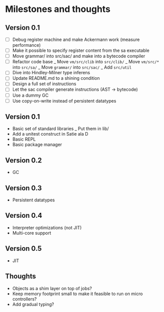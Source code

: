 # Milestones and thoughts

## Version 0.1

* [ ] Debug register machine and make Ackermann work (measure performance)
* [ ] Make it possible to specify register content from the sa executable
* [ ] Move grammar/ into src/sac/ and make into a bytecode compiler
* [ ] Refactor code base
  _ Move `vm/src/clib` into `src/clib/`
  _ Move `vm/src/*` into `src/sa/`
  _ Move `grammar/` into `src/sac/`
  _ Add `src/util`
* [ ] Dive into Hindley-Milner type inferens
* [ ] Update README.md to a shining condition
* [ ] Design a full set of instructions
* [ ] Let the sac compiler generate instructions (AST -> bytecode)
* [ ] Use a dummy GC
* [ ] Use copy-on-write instead of persistent datatypes

## Version 0.1

* Basic set of standard libraries
  _ Put them in lib/
* Add a unitest construct in Satie ala D
* Basic REPL
* Basic package manager

## Version 0.2

* GC

## Version 0.3

* Persistent datatypes

## Version 0.4

* Interpreter optimizations (not JIT)
* Multi-core support

## Version 0.5

* JIT

## Thoughts

* Objects as a shim layer on top of jobs?
* Keep memory footprint small to make it feasible to run on micro
  controllers?
* Add gradual typing?
